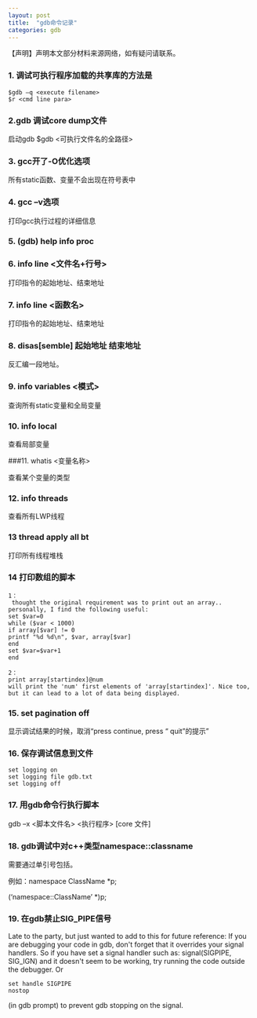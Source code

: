 ```yaml
---
layout: post
title:  "gdb命令记录"
categories: gdb
---
```

【声明】声明本文部分材料来源网络，如有疑问请联系。

### 1. 调试可执行程序加载的共享库的方法是

    $gdb –q <execute filename>
    $r <cmd line para>
    
### 2.gdb 调试core dump文件

启动gdb
    $gdb <可执行文件名的全路径> <core file name>


### 3. gcc开了-O优化选项

所有static函数、变量不会出现在符号表中

### 4. gcc –v选项

打印gcc执行过程的详细信息

### 5.	(gdb) help info proc

### 6.	info line <文件名+行号>

打印指令的起始地址、结束地址
### 7.	info line <函数名>

打印指令的起始地址、结束地址
### 8.	disas[semble] 起始地址 结束地址

反汇编一段地址。
### 9.	info variables <模式>

查询所有static变量和全局变量
### 10. info local

查看局部变量

###11.	whatis <变量名称>

查看某个变量的类型
### 12.	info threads

查看所有LWP线程
### 13	thread apply all bt

打印所有线程堆栈
### 14	打印数组的脚本

    1：
     thought the original requirement was to print out an array.. personally, I find the following useful:
    set $var=0
    while ($var < 1000)
    if array[$var] != 0
    printf "%d %d\n", $var, array[$var]
    end
    set $var=$var+1
    end

    2：
    print array[startindex]@num
    will print the 'num' first elements of 'array[startindex]'. Nice too, but it can lead to a lot of data being displayed.
### 15.	set pagination off

显示调试结果的时候，取消“press <return> continue, press <q> quit”的提示
### 16.	保存调试信息到文件

    set logging on
    set logging file gdb.txt
    set logging off
### 17.	用gdb命令行执行脚本

gdb –x <脚本文件名> <执行程序> [core 文件]
### 18.	gdb调试中对c++类型namespace::classname

需要通过单引号包括。

例如：namespace ClassName *p;

(‘namespace::ClassName’ *)p;
### 19.	在gdb禁止SIG_PIPE信号

Late to the party, but just wanted to add to this for future reference: If you are debugging your code in gdb, don't forget that it overrides your signal handlers.
So if you have set a signal handler such as: signal(SIGPIPE, SIG_IGN) and it doesn't seem to be working, try running the code outside the debugger.
Or <pre><code>set handle SIGPIPE nostop</code></pre> (in gdb prompt) to prevent gdb stopping on the signal.


